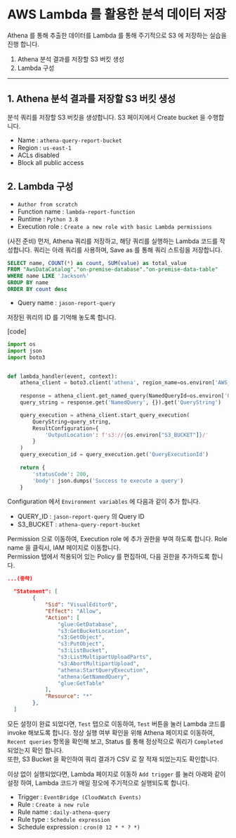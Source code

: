 # AWS Lambda 를 활용한 분석 데이터 저장

Athena 를 통해 추출한 데이터를 Lambda 를 통해 주기적으로 S3 에 저장하는 실습을 진행 합니다.  

1. Athena 분석 결과를 저장할 S3 버킷 생성
2. Lambda 구성
---

## 1. Athena 분석 결과를 저장할 S3 버킷 생성

분석 쿼리를 저장할 S3 버킷을 생성합니다.
S3 페이지에서 Create bucket 을 수행합니다.  

* Name : `athena-query-report-bucket`
* Region : `us-east-1`
* ACLs disabled
* Block all public access

## 2. Lambda 구성

* `Author from scratch`
* Function name : `lambda-report-function`
* Runtime : `Python 3.8`
* Execution role : `Create a new role with basic Lambda permissions`

(사전 준비)
먼저, Athena 쿼리를 저장하고, 해당 쿼리를 실행하는 Lambda 코드를 작성합니다.
쿼리는 아래 쿼리를 사용하며, Save as 를 통해 쿼리 스트링을 저장합니다.

```sql
SELECT name, COUNT(*) as count, SUM(value) as total_value 
FROM "AwsDataCatalog"."on-premise-database"."on-premise-data-table"  
WHERE name LIKE 'Jackson%'
GROUP BY name
ORDER BY count desc
```

* Query name : `jason-report-query`

저장된 쿼리의 ID 를 기억해 놓도록 합니다.

[code]
```python
import os
import json
import boto3


def lambda_handler(event, context):
    athena_client = boto3.client('athena', region_name=os.environ['AWS_REGION'])
    
    response = athena_client.get_named_query(NamedQueryId=os.environ['QUERY_ID'])
    query_string = response.get('NamedQuery', {}).get('QueryString')

    query_execution = athena_client.start_query_execution(
        QueryString=query_string,
        ResultConfiguration={
            'OutputLocation': f's3://{os.environ["S3_BUCKET"]}/'
        }
    )
    query_execution_id = query_execution.get('QueryExecutionId')
    
    return {
        'statusCode': 200,
        'body': json.dumps('Success to execute a query')
    }
```

Configuration 에서 `Environment variables` 에 다음과 같이 추가 합니다.

* QUERY_ID : `jason-report-query` 의 Query ID
* S3_BUCKET : `athena-query-report-bucket`

Permission 으로 이동하여, Execution role 에 추가 권한을 부여 하도록 합니다.
Role name 을 클릭시, IAM 페이지로 이동합니다.  
Permission 탭에서 적용되어 있는 Policy 를 편집하여, 다음 권한을 추가하도록 합니다.

```json
...(중략)

  "Statement": [
        {
            "Sid": "VisualEditor0",
            "Effect": "Allow",
            "Action": [
                "glue:GetDatabase",
                "s3:GetBucketLocation",
                "s3:GetObject",
                "s3:PutObject",
                "s3:ListBucket",
                "s3:ListMultipartUploadParts",
                "s3:AbortMultipartUpload",
                "athena:StartQueryExecution",
                "athena:GetNamedQuery",
                "glue:GetTable"
            ],
            "Resource": "*"
        },
  ]
```

모든 설정이 완료 되었다면, `Test` 탭으로 이동하여, `Test` 버튼을 눌러 Lambda 코드를 invoke 해보도록 합니다. 
정상 실행 여부 확인을 위해 Athena 페이지로 이동하여, `Recent queries` 항목을 확인해 보고, Status 를 통해 정상적으로 쿼리가 `Completed` 되었는지 확인 합니다.  
또한, S3 Bucket 을 확인하여 쿼리 결과가 CSV 로 잘 적재 되었는지도 확인합니다.  

이상 없이 실행되었다면, Lambda 페이지로 이동하 `Add trigger` 를 눌러 아래와 같이 설정 하여, Lambda 코드가 매일 정오에 주기적으로 실행되도록 합니다.  

* Trigger : `EventBridge (CloudWatch Events)`
* Rule : `Create a new rule`
* Rule name : `daily-athena-query`
* Rule type : `Schedule expression`
* Schedule expression : `cron(0 12 * * ? *)`
